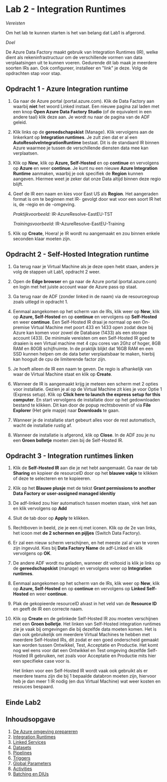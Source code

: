 # Lab 2 - Integration Runtimes

*Vereisten*

Om het lab te kunnen starten is het van belang dat Lab1 is afgerond.

*Doel*

De Azure Data Factory maakt gebruik van Integration Runtimes (IR), welke dient als rekeninfrastructuur om de verschillende vormen van data verplaatsingen uit te kunnen voeren. 
Gedurende dit lab maak je meerdere soorten IRs aan. Ook configureer, installeer en "link" je deze. Volg de opdrachten stap voor stap.

## Opdracht 1 - Azure Integration runtime

1. Ga naar de Azure portal (portal.azure.com). Klik de Data Factory aan waarbij **niet** het woord Linked instaat. Een nieuwe pagina zal laden met een knop **Open Azure Data Factory Studio** (of de equivalent in een andere taal) klik deze aan. Je wordt nu naar de pagina van de ADF geleid.

2. Klik links op de **gereedschapskist** (Manage). Klik vervolgens aan de linkerkant op **Integration runtimes**. Je zult zien dat er al een **AutoResolveIntegrationRuntime** bestaat. Dit is de standaard IR binnen Azure waarmee je tussen de verschillende diensten data mee kan verplaatsen.

3. Klik op **New**, klik op **Azure, Self-Hosted** en op **continue** en vervolgens op **Azure** en weer **continue**. Je kunt nu een nieuwe **Azure Integration Runtime** aanmaken, waarbij je ook specifiek de **Region** kunnen aangeven. Hiermee weet je zeker dat onze Data altijd binnen deze regio blijft.

4. Geef de IR een naam en kies voor East US als **Region**. Het aangeraden format is om te beginnen met IR- gevolgt door wat voor een soort IR het is, de -regio en de -omgeving.
    
    *Praktijkvoorbeeld:* IR-AzureResolve-EastEU-TST

    *Trainingsvoorbeeld:* IR-AzureResolve-EastEU-Training

5. Klik op **Create**, Hoera! je IR wordt nu aangemaakt en zou binnen enkele seconden klaar moeten zijn. 


## Opdracht 2 - Self-Hosted Integration runtime

1. Ga terug naar je Virtual Machine als je deze open hebt staan, anders je volg de stappen uit Lab1, opdracht 2 weer.

2. Open de **Edge browser** en ga naar de Azure portal (portal.azure.com) en login met het juiste account waar de Azure pass op staat.

3. Ga terug naar de ADF (zonder linked in de naam) via de resourcegroup zoals uitlegd in opdracht 1.

4. Eenmaal aangekomen op het scherm van de IRs, klik weer op **New**, klik op **Azure, Self-Hosted** en op **continue** en vervolgens op **Self-Hosted** en weer **continue**.
Een Self-Hosted IR draai je normaal op een On-premise Virtual Machine met poort 433 en 1433 open zodat deze bij Azure kan komen voor zowel de Database (1433) als een storage account (433). De minimale vereisten om een Self-Hosted IR goed te draaien is een Virtual machine met 4 cpu cores van 2Ghz of hoger, 8GB RAM en 80GB schijfruimte. In de praktijk blijkt dat 16GB RAM en een SSD kunnen helpen om de data beter verplaatsbaar te maken, hierbij kan hooguit de cpu de limiterende factor zijn.

5.  Je hoeft alleen de IR een naam te geven. De regio is afhankelijk van waar de Virtual Machine staat en klik op **Create**.

6. Wanneer de IR is aangemaakt krijg je meteen een scherm met 2 opties voor installatie. Gezien je al op de Virtual Machine zit kies je voor Optie 1 (Express setup). Klik op **Click here to launch the express setup for this computer**. En start vervolgens de installatie door op het gedownloaden bestand te klikken. Dit kan door de popup rechtsbovenin of via **File Explorer** (Het gele mapje) naar **Downloads** te gaan.

7. Wanneer je de installatie start gebeurt alles voor de rest automatisch, wacht de installatie rustig af.

8. Wanneer de installatie is afgerond, klik op **Close**. In de ADF zou je nu een **Groen bolletje** moeten zien bij de Self-Hosted IR.


## Opdracht 3 - Integration runtimes linken

1. Klik de **Self-Hosted IR** aan die je net hebt aangemaakt. Ga naar de tab **Sharing** en kopieer de resourceID door op het **blauwe vakje** te klikken of deze te selecteren en te kopieeren. 

2. Klik op het **Blauwe plusje** met de tekst **Grant permissions to another Data Factory or user-assigned managed idenitiy**

3. De adf-linked zou hier automatisch tussen moeten staan, vink het aan en klik vervolgens op **Add**

4. Sluit de tab door op **Apply** te klikken. 

5. Rechtboven in beeld, zie je een rij met iconen. Klik op de 2e van links, het icoon met **de 2 schermen en pijljes** (Switch Data Factory).

6. Er zal een nieuw scherm verschijnen, en het meeste zal al van te voren zijn ingevuld. Kies bij **Data Factory Name** de adf-Linked en klik vervolgens op **OK**.

7. De andere ADF wordt nu geladen, wanneer dit voltooid is klik je links op de **gereedschapskist** (manage) en vervolgens weer op **Integration runtimes**.

8. Eenmaal aangekomen op het scherm van de IRs, klik weer op **New**, klik op **Azure, Self-Hosted** en op **continue** en vervolgens op **Linked Self-Hosted** en weer **continue**.

9. Plak de gekopieerde resourceID alvast in het veld van de **Resource ID** en geeft de IR een correcte naam.

10. Klik op **Create** en de gelinkede Self-Hosted IR zou moeten verschijnen met een **Groen bolletje**.
    Het linken van Self-Hosted integration runtimes zie je vaak bij omgevingen die bij dezelfde data moeten komen. Het is dan ook gebruikelijk om meerdere Virtual Machines te hebben met meerdere Self-Hosted IRs, dit zodat er een goed onderscheid gemaakt kan worden tussen Ontwikkel, Test, Acceptatie en Productie. Het komt nog wel eens voor dat een Ontwikkel en Test omgeving dezelfde Self-Hosted IR gebruiken, net zoals voor Acceptatie en Productie mits hier een specifieke case voor is.

    Het linken voor een Self-Hosted IR wordt vaak ook gebruikt als er meerdere teams zijn die bij 1 bepaalde databron moeten zijn, hiervoor heb je dan meer 1 IR nodig (en dus Virtual Machine) wat weer kosten en resouces bespaard.

## Einde Lab2

## Inhoudsopgave

1. [De Azure omgeving prepareren](../Lab1/LabInstructions1.md)
2. [Integration Runtimes](../Lab2/LabInstructions2.md)
3. [Linked Services](../Lab3/LabInstructions3.md)
4. [Datasets](../Lab4/LabInstructions4.md)
5. [Pipelines](../Lab5/LabInstructions5.md)
6. [Triggers](../Lab6/LabInstructions6.md)
7. [Global Parameters](../Lab7/LabInstructions7.md)
8. [Activities](../Lab8/LabInstructions8.md)
9. [Batching en DIUs](../Lab9/LabInstructions9.md)